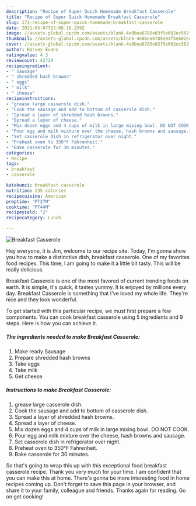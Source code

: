 ```yaml
---
description: "Recipe of Super Quick Homemade Breakfast Casserole"
title: "Recipe of Super Quick Homemade Breakfast Casserole"
slug: 171-recipe-of-super-quick-homemade-breakfast-casserole
date: 2021-05-07T23:08:18.259Z
image: //assets-global.cpcdn.com/assets/blank-4e0bea6785e03f5e602ec562f230caae08da540cada707380b4fe1bbebba43da.png
thumbnail: //assets-global.cpcdn.com/assets/blank-4e0bea6785e03f5e602ec562f230caae08da540cada707380b4fe1bbebba43da.png
cover: //assets-global.cpcdn.com/assets/blank-4e0bea6785e03f5e602ec562f230caae08da540cada707380b4fe1bbebba43da.png
author: Harvey Evans
ratingvalue: 4.3
reviewcount: 42720
recipeingredient:
- " Sausage"
- " shredded hash browns"
- " eggs"
- " milk"
- " cheese"
recipeinstructions:
- "grease large casserole dish."
- "Cook the sausage and add to bottom of casserole dish."
- "Spread a layer of shredded hash browns."
- "Spread a layer of cheese."
- "Mix dozen eggs and 4 cups of milk in large mixing bowl. DO NOT COOK."
- "Pour egg and milk mixture over the cheese, hash browns and sausage."
- "Set casserole dish in refrigerator over night."
- "Preheat oven to 350°F Fahrenheit."
- "Bake casserole for 30 minutes."
categories:
- Recipe
tags:
- breakfast
- casserole

katakunci: breakfast casserole 
nutrition: 235 calories
recipecuisine: American
preptime: "PT27M"
cooktime: "PT44M"
recipeyield: "2"
recipecategory: Lunch

---
```



![Breakfast Casserole](//assets-global.cpcdn.com/assets/blank-4e0bea6785e03f5e602ec562f230caae08da540cada707380b4fe1bbebba43da.png)

Hey everyone, it is Jim, welcome to our recipe site. Today, I'm gonna show you how to make a distinctive dish, breakfast casserole. One of my favorites food recipes. This time, I am going to make it a little bit tasty. This will be really delicious.

Breakfast Casserole is one of the most favored of current trending foods on earth. It is simple, it's quick, it tastes yummy. It is enjoyed by millions every day. Breakfast Casserole is something that I've loved my whole life. They're nice and they look wonderful.




To get started with this particular recipe, we must first prepare a few components. You can cook breakfast casserole using 5 ingredients and 9 steps. Here is how you can achieve it.

<!--inarticleads1-->

##### The ingredients needed to make Breakfast Casserole:

1. Make ready  Sausage
1. Prepare  shredded hash browns
1. Take  eggs
1. Take  milk
1. Get  cheese




<!--inarticleads2-->

##### Instructions to make Breakfast Casserole:

1. grease large casserole dish.
1. Cook the sausage and add to bottom of casserole dish.
1. Spread a layer of shredded hash browns.
1. Spread a layer of cheese.
1. Mix dozen eggs and 4 cups of milk in large mixing bowl. DO NOT COOK.
1. Pour egg and milk mixture over the cheese, hash browns and sausage.
1. Set casserole dish in refrigerator over night.
1. Preheat oven to 350°F Fahrenheit.
1. Bake casserole for 30 minutes.




So that's going to wrap this up with this exceptional food breakfast casserole recipe. Thank you very much for your time. I am confident that you can make this at home. There's gonna be more interesting food in home recipes coming up. Don't forget to save this page in your browser, and share it to your family, colleague and friends. Thanks again for reading. Go on get cooking!

